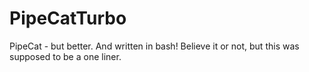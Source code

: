 # PipeCatTurbo
PipeCat - but better. And written in bash!
Believe it or not, but this was supposed to be a one liner.
